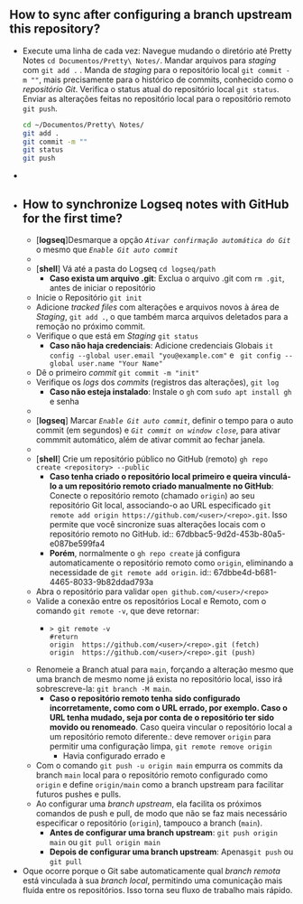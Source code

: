 ## How to sync after configuring a branch upstream this repository?
- Execute uma linha de cada vez: 
  Navegue mudando o diretório até Pretty Notes `cd Documentos/Pretty\ Notes/`. Mandar arquivos para *staging* com `git add .` . Manda de *staging* para o repositório local `git commit -m ""`, mais precisamente para o histórico de commits, conhecido como o *repositório Git*. Verifica o status atual do repositório local `git status`. Enviar as alterações feitas no repositório local para o repositório remoto `git push`. 
  ```bash
  cd ~/Documentos/Pretty\ Notes/
  git add .
  git commit -m ""
  git status
  git push
  ```
-
- ## How to synchronize Logseq notes with GitHub for the first time?
	- [**logseq**]Desmarque a opção *`Ativar confirmação automática do Git`* o mesmo que *`Enable Git auto commit`*
	-
	- [**shell**] Vá até a pasta do Logseq `cd logseq/path`
		- **Caso exista um arquivo .git**: Exclua o arquivo .git com `rm .git`, antes de iniciar o repositório
	- Inicie o Repositório `git init`
	- Adicione *tracked files* com alterações e arquivos novos à área de *Staging*, `git add .`, o que também marca arquivos deletados para a remoção no próximo commit.
	- Verifique o que está em *Staging* `git status`
		- **Caso não haja credenciais**: Adicione credenciais Globais `it config --global user.email "you@example.com"` e ` git config --global user.name "Your Name"`
	- Dê o primeiro *commit* `git commit -m "init"`
	- Verifique os *logs* dos *commits* (registros das alterações), `git log`
		- **Caso não esteja instalado**: Instale o `gh` com `sudo apt install gh` e senha
	-
	- [**logseq**] Marcar *`Enable Git auto commit`*, definir o tempo para o auto commit (em segundos) e *`Git commit on window close`*, para ativar commmit automático, além de ativar commit ao fechar janela.
	-
	- [**shell**] Crie um repositório público no GitHub (remoto) `gh repo create <repository> --public`
		- **Caso tenha criado o repositório local primeiro e queira vinculá-lo a um repositório remoto criado manualmente no GitHub**: Conecte o repositório remoto (chamado `origin`) ao seu repositório Git local, associando-o ao URL especificado `git remote add origin https://github.com/<user>/<repo>.git`. Isso permite que você sincronize suas alterações locais com o repositório remoto no GitHub.
		  id:: 67dbbac5-9d2d-453b-80a5-e087be599fa4
		- **Porém**, normalmente o `gh repo create` já configura automaticamente o repositório remoto como `origin`, eliminando a necessidade de `git remote add origin`.
		  id:: 67dbbe4d-b681-4465-8033-9b82ddad793a
	- Abra o repositório para validar `open github.com/<user>/<repo>`
	- Valide a conexão entre os repositórios Local e Remoto, com o comando `git remote -v`, que deve retornar:
		- ```shell
		  > git remote -v
		  #return
		  origin  https://github.com/<user>/<repo>.git (fetch)
		  origin  https://github.com/<user>/<repo>.git (push)
		  ```
	- Renomeie a Branch atual para `main`, forçando a alteração mesmo que uma branch de mesmo nome já exista no repositório local, isso irá sobrescreve-la: `git branch -M main`.
		- **Caso o repositório remoto tenha sido configurado incorretamente, como com o URL errado, por exemplo. Caso o URL tenha mudado, seja por conta de o repositório ter sido movido ou renomeado**. Caso queira vincular o repositório local a um repositório remoto diferente.: deve remover `origin` para permitir uma configuração limpa, `git remote remove origin`
			- Havia configurado errado e
	- Com o comando `git push -u origin main` empurra os commits da branch `main` local para o repositório remoto configurado como `origin` e define `origin/main` como a branch upstream para facilitar futuros pushes e pulls.
	- Ao configurar uma *branch upstream*, ela facilita os próximos comandos de push e pull, de modo que não se faz mais necessário especificar o repositório (`origin`), tampouco a branch (`main`).
		- **Antes de  configurar uma branch upstream**: `git push origin main` ou `git pull origin main`
		- **Depois de  configurar uma branch upstream**: Apenas`git push` ou `git pull`
- Oque ocorre porque o Git sabe automaticamente qual *branch remota* está vinculada à sua *branch local*, permitindo uma comunicação mais fluida entre os repositórios. Isso torna seu fluxo de trabalho mais rápido.